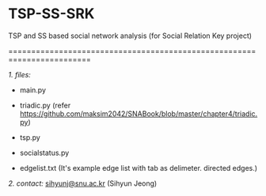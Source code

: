 # TSP-SS-SRK
TSP and SS based social network analysis (for Social Relation Key project)

========================================================================

*1. files:*

+ main.py

+ triadic.py (refer https://github.com/maksim2042/SNABook/blob/master/chapter4/triadic.py)

+ tsp.py

+ socialstatus.py

+ edgelist.txt (It's example edge list with tab as delimeter. directed edges.)




*2. contact:*
sihyunj@snu.ac.kr (Sihyun Jeong)
